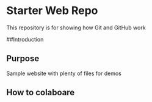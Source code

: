 # Starter Web Repo

This repository is for showing how Git and GitHub work

##Introduction



## Purpose

Sample website with plenty of files for demos


## How to colaboare